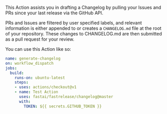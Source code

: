 This Action assists you in drafting a Changelog by pulling your Issues and PRs since your last release via the GitHub API.

PRs and Issues are filtered by user specified labels, and relevant information is either appended to or creates a `CHANGELOG.md` file at the root of your repository.  These changes to CHANGELOG.md are then submitted as a pull request for your review.

You can use this Action like so:

```yml
name: generate-changelog
on: workflow_dispatch
jobs:
  build:
    runs-on: ubuntu-latest
    steps:
    - uses: actions/checkout@v1
    - name: Test Action
      uses: fastai/fastrelease/changelog@master
      with:
        TOKEN: ${{ secrets.GITHUB_TOKEN }}
```
